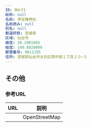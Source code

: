 ```yaml
---
ID: 9HcY1
総称: null
名称: 伊豆権神社
名称読み: null
別名: null
都道府県: 宮城県
区域: 仙台市
緯度: 38.1981803
経度: 140.8820009
郵便番号: 9811105
住所: 宮城県仙台市太白区西中田１丁目２０−５
---
```


## その他

### 参考URL

| URL | 説明          |
| --- | ------------- |
|     | OpenStreetMap |
